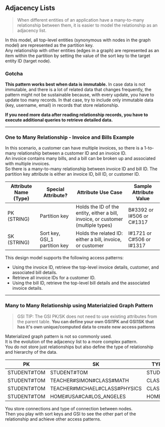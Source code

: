 ## Adjacency Lists

> When different entities of an application have a many-to-many relationship between them, it is easier to model the relationship as an adjacency list.

In this model, all top-level entities (synonymous with nodes in the graph model) are represented as the partition key.  
Any relationship with other entities (edges in a graph) are represented as an item within the partition by setting the value of the sort key to the target entity ID (target node).

### Gotcha

**This pattern works best when data is immutable.** In case data is not immutable, and there is a lot of related data that changes frequently, the pattern might not be sustainable because, with every update, you have to update too many records. In that case, try to include only immutable data (key, username, email) in records that store relationship.

**If you need more data after reading relationship records, you have to execute additional queries to retrieve detailed data.**

---

### One to Many Relationship - Invoice and Bills Example

In this scenario, a customer can have multiple invoices, so there is a 1-to-many relationship between a customer ID and an invoice ID.  
An invoice contains many bills, and a bill can be broken up and associated with multiple invoices.  
So there is a many-to-many relationship between invoice ID and bill ID. The partition key attribute is either an invoice ID, bill ID, or customer ID.

| Attribute Name (Type) | Special Attribute?            | Attribute Use Case                                                               | Sample Attribute Value    |
| --------------------- | ----------------------------- | -------------------------------------------------------------------------------- | ------------------------- |
| PK (STRING)           | Partition key                 | Holds the ID of the entity, either a bill, invoice, or customer (multiple types) | B#3392 or I#506 or C#1317 |
| SK (STRING)           | Sort key, GSI_1 partition key | Holds the related ID: either a bill, invoice, or customer                        | I#1721 or C#506 or I#1317 |

This design model supports the following access patterns:

- Using the invoice ID, retrieve the top-level invoice details, customer, and associated bill details.
- Retrieve all invoice IDs for a customer ID.
- Using the bill ID, retrieve the top-level bill details and the associated invoice details.

---

### Many to Many Relationship using Materialzied Graph Pattern

> GSI TIP: The GSI PK/SK does not need to use existing attributes from the parent table.
> **You can define your own GSI1PK and GSI1SK that has it's own unique/computed data to create new access patterns**

Materialized graph pattern is not so commonly used.  
It is the evolution of the adjacency list to a more complex pattern.  
You do not store just relationships but also define the type of relationship and hierarchy of the data.

| PK          | SK                            | TYPE    | Subject | Name    | GSI1PK          | GSI1SK              |
| ----------- | ----------------------------- | ------- | ------- | ------- | --------------- | ------------------- |
| STUDENT#TOM | STUDENT#TOM                   | STUDENT |         | Tom     | STUDENT#TOM     | STUDENT#TOM         |
| STUDENT#TOM | TEACHER#SIMON#CLASS#MATH      | CLASS   | Math    | Simon   | TEACHER#SIMON   | CLASS#MATH          |
| STUDENT#TOM | TEACHER#MICHAEL#CLASS#PHYSICS | CLASS   | Physics | Michael | TEACHER#MICHAEL | CLASS#PHYSICS       |
| STUDENT#TOM | HOME#USA#CA#LOS_ANGELES       | HOME    |         |         | COUNTRY#USA     | HOME#CA#LOS_ANGELES |

You store connections and type of connection between nodes.  
Then you play with sort keys and GSI to see the other part of the relationship and achieve other access patterns.
